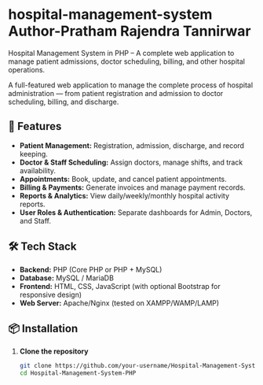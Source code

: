 # hospital-management-system Author-Pratham Rajendra Tannirwar
Hospital Management System in PHP – A complete web application to manage patient admissions, doctor scheduling, billing, and other hospital operations.


A full-featured web application to manage the complete process of hospital administration — from patient registration and admission to doctor scheduling, billing, and discharge.

## 🚀 Features
- **Patient Management:** Registration, admission, discharge, and record keeping.
- **Doctor & Staff Scheduling:** Assign doctors, manage shifts, and track availability.
- **Appointments:** Book, update, and cancel patient appointments.
- **Billing & Payments:** Generate invoices and manage payment records.
- **Reports & Analytics:** View daily/weekly/monthly hospital activity reports.
- **User Roles & Authentication:** Separate dashboards for Admin, Doctors, and Staff.

## 🛠 Tech Stack
- **Backend:** PHP (Core PHP or PHP + MySQL)
- **Database:** MySQL / MariaDB
- **Frontend:** HTML, CSS, JavaScript (with optional Bootstrap for responsive design)
- **Web Server:** Apache/Nginx (tested on XAMPP/WAMP/LAMP)

## 📦 Installation
1. **Clone the repository**
   ```bash
   git clone https://github.com/your-username/Hospital-Management-System-PHP.git
   cd Hospital-Management-System-PHP

